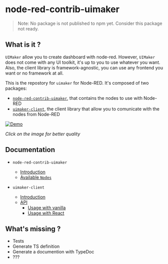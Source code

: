 # node-red-contrib-uimaker

> Note: No package is not published to npm yet. Consider this package not ready.

## What is it ?

`UIMaker` allow you to create dashboard with node-red. However, `UIMaker` does not come with any UI toolkit, it's up to you to use whatever you want. Also, the client library is framework-agnostic, you can use any frontend you want or no framework at all.

This is the repostory for `uimaker` for Node-RED. It's composed of two packages:

- [`node-red-contrib-uimaker`](./nodes/), that contains the nodes to use with Node-RED
- [`uimaker-client`](./client), the client library that allow you to comunicate with the nodes from Node-RED

[![Demo](https://i.imgur.com/pylg5co.gif)](https://i.imgur.com/pylg5co.mp4)

_Click on the image for better quality_

## Documentation

- `node-red-contrib-uimaker`

  - [Introduction](./nodes#node-red-contrib-uimaker)
  - [Available `Nodes`](./nodes#nodes)

- `uimaker-client`

  - [Introduction](./client#uimaker-client)
  - [API](./client/API.md)
    - [Usage with vanilla](./client#directly)
    - [Usage with React](./client#with-react)

## What's missing ?

- Tests
- Generate TS definition
- Generate a documention with TypeDoc
- ???
